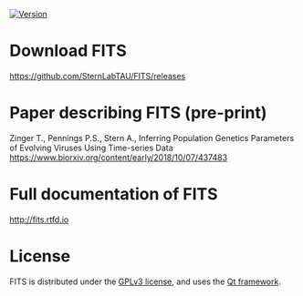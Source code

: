 [![Version](https://img.shields.io/badge/current%20version-1.3.3-informational.svg)](https://github.com/SternLabTAU/FITS/releases/tag/v1.3.3)

# Download FITS
https://github.com/SternLabTAU/FITS/releases

# Paper describing FITS (pre-print)
Zinger T., Pennings P.S., Stern A., Inferring Population Genetics Parameters of Evolving Viruses Using Time-series Data
https://www.biorxiv.org/content/early/2018/10/07/437483

# Full documentation of FITS
http://fits.rtfd.io


# License
FITS is distributed under the [GPLv3 license](https://www.gnu.org/licenses/licenses.html#GPL), and uses the [Qt framework](https://www.qt.io/).
